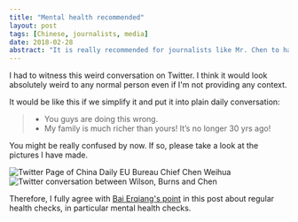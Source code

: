 ```yaml
---
title: "Mental health recommended"
layout: post
tags: [Chinese, journalists, media]
date: 2018-02-28
abstract: "It is really recommended for journalists like Mr. Chen to have mental health checks"
---
```


I had to witness this weird conversation on Twitter. I think it would look absolutely weird to any normal person even if I'm not providing any context.

It would be like this if we simplify it and put it into plain daily conversation:

> - You guys are doing this wrong.
> - My family is much richer than yours! It’s no longer 30 yrs ago!

You might be really confused by now. If so, please take a look at the pictures I have made.

![Twitter Page of China Daily EU Bureau Chief Chen Weihua](https://cdn.jsdelivr.net/gh/teatall/blog.dastle.net/assets/img/IMG_3476_twitter_page_of_chenweihua.JPG)
![Twitter conversation between Wilson, Burns and Chen](https://cdn.jsdelivr.net/gh/teatall/blog.dastle.net/assets/img/IMG_3475_twitter_conversation_between_wilson_burns_and_chen.JPG)

Therefore, I fully agree with [Bai Erqiang's point](https://blog.dastle.net/2020/02/18/state-media-in-covid19) in this post about regular health checks, in particular mental health checks.



